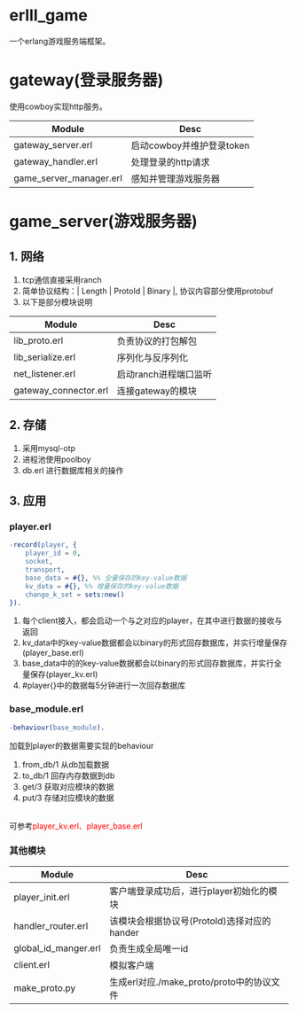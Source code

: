 # erlll_game 
一个erlang游戏服务端框架。

# gateway(登录服务器)
使用cowboy实现http服务。

Module | Desc
--- | ---
gateway_server.erl | 启动cowboy并维护登录token | 
gateway_handler.erl | 处理登录的http请求 | 
game_server_manager.erl | 感知并管理游戏服务器 |

# game_server(游戏服务器)
## 1. 网络
1. tcp通信直接采用ranch
2. 简单协议结构：| Length | ProtoId | Binary |, 协议内容部分使用protobuf
3. 以下是部分模块说明

Module | Desc
--- | ---
lib_proto.erl | 负责协议的打包解包 | 
lib_serialize.erl | 序列化与反序列化 | 
 net_listener.erl | 启动ranch进程端口监听 | 
gateway_connector.erl | 连接gateway的模块 |
## 2. 存储 
1. 采用mysql-otp
2. 进程池使用poolboy
3. db.erl 进行数据库相关的操作

## 3. 应用
### player.erl 
```erlang
-record(player, {
    player_id = 0,
    socket,
    transport,
    base_data = #{}, %% 全量保存的key-value数据
    kv_data = #{}, %% 增量保存的key-value数据
    change_k_set = sets:new()
}).
```
1. 每个client接入，都会启动一个与之对应的player，在其中进行数据的接收与返回
2. kv_data中的key-value数据都会以binary的形式回存数据库，并实行增量保存(player_base.erl)
3. base_data中的的key-value数据都会以binary的形式回存数据库，并实行全量保存(player_kv.erl)
4. \#player{}中的数据每5分钟进行一次回存数据库

### base_module.erl
```erlang
-behaviour(base_module).
```
加载到player的数据需要实现的behaviour
1. from_db/1 从db加载数据
2. to_db/1 回存内存数据到db
3. get/3 获取对应模块的数据
4. put/3 存储对应模块的数据
<br>
可参考<font color='red'>player_kv.erl、player_base.erl</font>

### 其他模块
Module | Desc
--- | ---
player_init.erl | 客户端登录成功后，进行player初始化的模块 | 
handler_router.erl | 该模块会根据协议号(ProtoId)选择对应的hander |
global_id_manger.erl | 负责生成全局唯一id |
client.erl | 模拟客户端 |
make_proto.py | 生成erl对应./make_proto/proto中的协议文件 |
